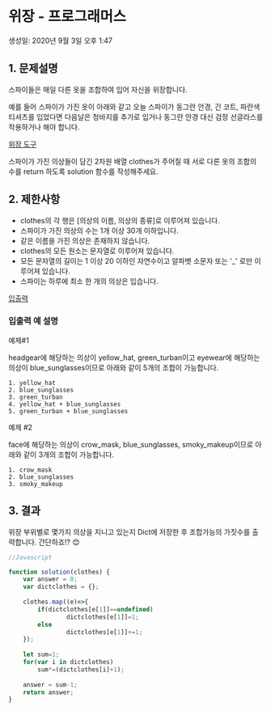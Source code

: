 # 위장 - 프로그래머스

생성일: 2020년 9월 3일 오후 1:47

## 1. 문제설명

스파이들은 매일 다른 옷을 조합하여 입어 자신을 위장합니다.

예를 들어 스파이가 가진 옷이 아래와 같고 오늘 스파이가 동그란 안경, 긴 코트, 파란색 티셔츠를 입었다면 다음날은 청바지를 추가로 입거나 동그란 안경 대신 검정 선글라스를 착용하거나 해야 합니다.

[위장 도구](%E1%84%8B%E1%85%B1%E1%84%8C%E1%85%A1%E1%86%BC%20-%20%E1%84%91%E1%85%B3%E1%84%85%E1%85%A9%E1%84%80%E1%85%B3%E1%84%85%E1%85%A2%E1%84%86%E1%85%A5%E1%84%89%E1%85%B3%20df1ec4c64286417b8f7a834ae11e305c/%E1%84%8B%E1%85%B1%E1%84%8C%E1%85%A1%E1%86%BC%20%E1%84%83%E1%85%A9%E1%84%80%E1%85%AE%20bc0fa0ee42e34a04aa21e382b1694d37.csv)

스파이가 가진 의상들이 담긴 2차원 배열 clothes가 주어질 때 서로 다른 옷의 조합의 수를 return 하도록 solution 함수를 작성해주세요.

## 2. 제한사항

- clothes의 각 행은 [의상의 이름, 의상의 종류]로 이루어져 있습니다.
- 스파이가 가진 의상의 수는 1개 이상 30개 이하입니다.
- 같은 이름을 가진 의상은 존재하지 않습니다.
- clothes의 모든 원소는 문자열로 이루어져 있습니다.
- 모든 문자열의 길이는 1 이상 20 이하인 자연수이고 알파벳 소문자 또는 '_' 로만 이루어져 있습니다.
- 스파이는 하루에 최소 한 개의 의상은 입습니다.

[입출력](%E1%84%8B%E1%85%B1%E1%84%8C%E1%85%A1%E1%86%BC%20-%20%E1%84%91%E1%85%B3%E1%84%85%E1%85%A9%E1%84%80%E1%85%B3%E1%84%85%E1%85%A2%E1%84%86%E1%85%A5%E1%84%89%E1%85%B3%20df1ec4c64286417b8f7a834ae11e305c/%E1%84%8B%E1%85%B5%E1%86%B8%E1%84%8E%E1%85%AE%E1%86%AF%E1%84%85%E1%85%A7%E1%86%A8%20c43687939286454b9fb892ee74e449cb.csv)

### 입출력 예 설명

예제#1

headgear에 해당하는 의상이 yellow_hat, green_turban이고 eyewear에 해당하는 의상이 blue_sunglasses이므로 아래와 같이 5개의 조합이 가능합니다.

```
1. yellow_hat
2. blue_sunglasses
3. green_turban
4. yellow_hat + blue_sunglasses
5. green_turban + blue_sunglasses
```

예제 #2

face에 해당하는 의상이 crow_mask, blue_sunglasses, smoky_makeup이므로 아래와 같이 3개의 조합이 가능합니다.

```
1. crow_mask
2. blue_sunglasses
3. smoky_makeup
```

## 3. 결과

위장 부위별로 몇가지 의상을 지니고 있는지 Dict에 저장한 후 조합가능의 가짓수를 출력합니다. 간단하죠!? 😊

```jsx
//Javascript

function solution(clothes) {
    var answer = 0;
    var dictclothes = {};
    
    clothes.map((e)=>{
        if(dictclothes[e[1]]==undefined)
                dictclothes[e[1]]=1;
        else
                dictclothes[e[1]]+=1; 
    });
    
    let sum=1;
    for(var i in dictclothes)
        sum*=(dictclothes[i]+1);  
    
    answer = sum-1;
    return answer;
}
```